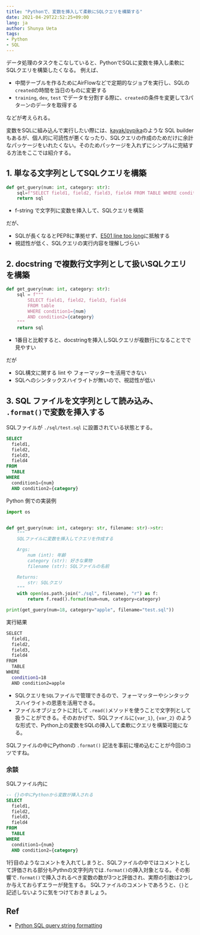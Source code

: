 ```yaml
---
title: "Pythonで、変数を挿入して柔軟にSQLクエリを構築する"
date: 2021-04-29T22:52:25+09:00
lang: ja
author: Shunya Ueta
tags:
- Python
- SQL
---
```



データ処理のタスクをこなしていると、PythonでSQLに変数を挿入し柔軟にSQLクエリを構築したくなる。
例えば、

- 中間テーブルを作るためにAirFlowなどで定期的なジョブを実行し、SQLの `created`の時間を当日のものに変更する
- `training`, `dev`, `test` でデータを分割する際に、`created`の条件を変更して3パターンのデータを取得する

などが考えられる。

変数をSQLに組み込んで実行したい際には、[kayak/pypika](https://github.com/kayak/pypika)のような SQL builder もあるが、個人的に可読性が悪くなったり、SQLクエリの作成のためだけに余計なパッケージをいれたくない。そのためパッケージを入れずにシンプルに完結する方法をここでは紹介する。

## 1.  単なる文字列としてSQLクエリを構築

```python
def get_guery(num: int, category: str):
	sql=f"SELECT field1, field2, field3, field4 FROM TABLE WHERE condition1={num} AND condition2={category}"
	return sql
```

- f-string で文字列に変数を挿入して、SQLクエリを構築

だが、

- SQLが長くなるとPEP8に準拠せず、[E501 line too long](https://www.flake8rules.com/rules/E501.html)に抵触する
- 視認性が低く、SQLクエリの実行内容を理解しづらい

## 2.  docstring で複数行文字列として扱いSQLクエリを構築

```python
def get_guery(num: int, category: str):
    sql = f"""
        SELECT field1, field2, field3, field4
        FROM table
        WHERE condition1={num}
        AND condition2={category}
    """
	return sql
```

- 1番目と比較すると、docstringを挿入しSQLクエリが複数行になることでで見やすい

だが
 
- SQL構文に関する lint や フォーマッターを活用できない
- SQLへのシンタックスハイライトが無いので、視認性が低い

## 3.  SQL ファイルを文字列として読み込み、 `.format()`で変数を挿入する

SQLファイルが `./sql/test.sql` に設置されている状態とする。

```sql:test.sql
SELECT
  field1,
  field2,
  field3,
  field4
FROM
  TABLE
WHERE
  condition1={num}
  AND condition2={category}
```

Python 側での実装例

```python
import os


def get_guery(num: int, category: str, filename: str)->str:
    """
    SQLファイルに変数を挿入してクエリを作成する

    Args:
        num (int): 年齢
        category (str): 好きな果物
        filename (str): SQLファイルの名前

    Returns:
        str: SQLクエリ
    """
    with open(os.path.join("./sql", filename), "r") as f:
        return f.read().format(num=num, category=category)

print(get_guery(num=18, category="apple", filename="test.sql"))
```

実行結果

```bash
SELECT
  field1,
  field2,
  field3,
  field4
FROM
  TABLE
WHERE
  condition1=18
  AND condition2=apple
```

- SQLクエリを`SQL`ファイルで管理できるので、フォーマッターやシンタックスハイライトの恩恵を活用できる。
- ファイルオブジェクトに対して `.read()`メソッドを使うことで文字列として扱うことができる。そのおかげで、SQLファイルに`{var_1}`, `{var_2}` のような形式で、Python上の変数をSQLの挿入して柔軟にクエリを構築可能になる。

SQLファイルの中にPythonの `.format()` 記法を事前に埋め込むことが今回のコツですね。

### 余談

SQLファイル内に

```sql:test.sql
-- {}の中にPythonから変数が挿入される
SELECT
  field1,
  field2,
  field3,
  field4
FROM
  TABLE
WHERE
  condition1={num}
  AND condition2={category}
```

1行目のようなコメントを入れてしまうと、SQLファイルの中ではコメントとして評価される部分もPythnの文字列内では`.format()`の挿入対象となる。その影響で`.format()`で挿入されるべき変数の数が3つと評価され、実際の引数は2つしか与えておらずエラーが発生する。
SQLファイルのコメントであろうと、`{}`と記述しないように気をつけておきましょう。

## Ref

- [Python SQL query string formatting](https://stackoverflow.com/questions/5243596/python-sql-query-string-formatting)
